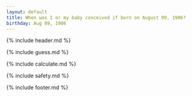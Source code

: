 ```yaml
---
layout: default
title: When was I or my baby conceived if born on August 09, 1906?
birthday: Aug 09, 1906
---
```


{% include header.md %}

{% include guess.md %}

{% include calculate.md %}

{% include safety.md %}

{% include footer.md %}



